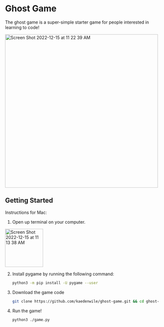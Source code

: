 # Ghost Game

The ghost game is a super-simple starter game for people interested in
learning to code!

<img width="499" alt="Screen Shot 2022-12-15 at 11 22 39 AM" src="https://user-images.githubusercontent.com/7529435/207926857-3f757992-bb1c-4b86-9a5f-c80c058b1f86.png">


## Getting Started

Instructions for Mac:

1. Open up terminal on your computer.
<img width="124" alt="Screen Shot 2022-12-15 at 11 13 38 AM" src="https://user-images.githubusercontent.com/7529435/207924879-b962c398-cb3c-49c9-bbea-8c8fa7282a87.png">

2. Install pygame by running the following command:
   ```bash
   python3 -m pip install -U pygame --user
   ```

3. Download the game code
   ```bash
   git clone https://github.com/kaedenwile/ghost-game.git && cd ghost-game
   ```

4. Run the game!
   ```bash
   python3 ./game.py
   ```
